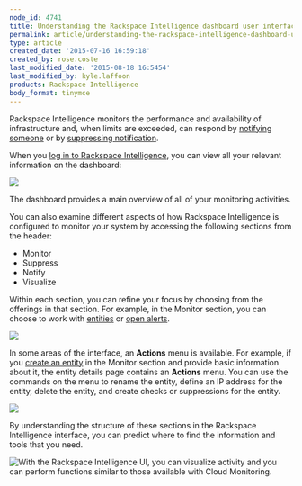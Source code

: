 ```yaml
---
node_id: 4741
title: Understanding the Rackspace Intelligence dashboard user interface
permalink: article/understanding-the-rackspace-intelligence-dashboard-user-interface
type: article
created_date: '2015-07-16 16:59:18'
created_by: rose.coste
last_modified_date: '2015-08-18 16:5454'
last_modified_by: kyle.laffoon
products: Rackspace Intelligence
body_format: tinymce
---
```


Rackspace Intelligence monitors the performance and availability of
infrastructure and, when limits are exceeded, can respond by [notifying
someone](https://admin.rackspace.com/knowledge_center/article/managing-rackspace-intelligence-notification-plans) or
by [suppressing
notification](https://admin.rackspace.com/knowledge_center/article/scheduling-suppression-of-rackspace-intelligence-notifications).

When you [log in to Rackspace
Intelligence](https://admin.rackspace.com/knowledge_center/article/logging-into-the-rackspace-intelligence-dashboard),
you can view all your relevant information on the dashboard:

![](/knowledge_center/sites/default/files/field/image/intelligence-dashboard-overview.png)

The dashboard provides a main overview of all of your monitoring
activities.

You can also examine different aspects of how Rackspace Intelligence is
configured to monitor your system by accessing the following sections
from the header:

-   Monitor
-   Suppress
-   Notify
-   Visualize

Within each section, you can refine your focus by choosing from the
offerings in that section. For example, in the Monitor section, you can
choose to work
with [entities](https://admin.rackspace.com/knowledge_center/article/monitoring-entities-with-rackspace-intelligence) or [open
alerts](https://admin.rackspace.com/knowledge_center/article/monitoring-open-alerts-with-rackspace-intelligence).

![](/knowledge_center/sites/default/files/field/image/intelligence-dashboard-top-bar.png)

In some areas of the interface, an **Actions** menu is available. For
example, if you [create an
entity](https://admin.rackspace.com/knowledge_center/article/monitoring-entities-with-rackspace-intelligence#create-entities)
in the Monitor section and provide basic information about it, the
entity details page contains an **Actions** menu. You can use the
commands on the menu to rename the entity, define an IP address for the
entity, delete the entity, and create checks or suppressions for the
entity.

![](/knowledge_center/sites/default/files/field/image/intelligence-create-entity-actions.png)

By understanding the structure of these sections in the Rackspace
Intelligence interface, you can predict where to find the information
and tools that you need.

![With the Rackspace Intelligence UI, you can visualize activity and you
can perform functions similar to those available with Cloud
Monitoring.](/knowledge_center/sites/default/files/field/image/intelligence-ui-461x597.png)

